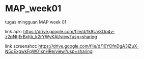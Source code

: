 # MAP_week01
tugas mingguan MAP week 01


link apk: https://drive.google.com/file/d/1k8Uv3Op4v-z2pNtjErBxhb_k2rYWyKAI/view?usp=sharing


link screenshot: https://drive.google.com/file/d/10YOfnDgA3jZuX-N5dExgwkFqW01xnHRe/view?usp=sharing
